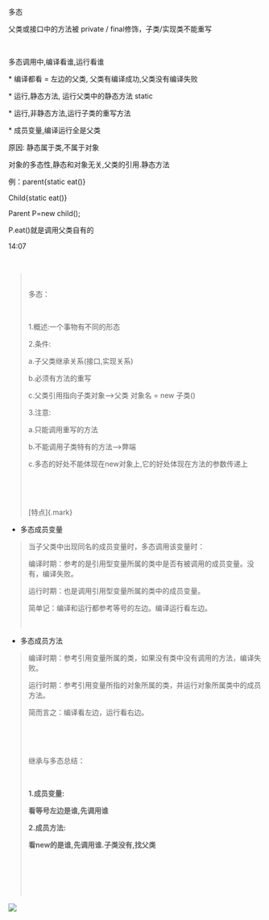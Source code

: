 多态

父类或接口中的方法被 private / final修饰，子类/实现类不能重写

 

多态调用中,编译看谁,运行看谁

\* 编译都看 = 左边的父类, 父类有编译成功,父类没有编译失败

\* 运行,静态方法, 运行父类中的静态方法 static

\* 运行,非静态方法,运行子类的重写方法

\* 成员变量,编译运行全是父类

原因: 静态属于类,不属于对象

对象的多态性,静态和对象无关,父类的引用.静态方法

例：parent{static eat()}

Child{static eat()}

Parent P=new child();

P.eat()就是调用父类自有的

14:07

 

>  
>
> 多态：
>
>  
>
> 1.概述:一个事物有不同的形态
>
> 2.条件:
>
> a.子父类继承关系(接口,实现关系)
>
> b.必须有方法的重写
>
> c.父类引用指向子类对象\--\>父类 对象名 = new 子类()
>
> 3.注意:
>
> a.只能调用重写的方法
>
> b.不能调用子类特有的方法\--\>弊端
>
> c.多态的好处不能体现在new对象上,它的好处体现在方法的参数传递上
>
>  
>
>  
>
> [特点]{.mark}

-   多态成员变量

> 当子父类中出现同名的成员变量时，多态调用该变量时：
>
> 编译时期：参考的是引用型变量所属的类中是否有被调用的成员变量。没有，编译失败。
>
> 运行时期：也是调用引用型变量所属的类中的成员变量。
>
> 简单记：编译和运行都参考等号的左边。编译运行看左边。
>
>  

-   多态成员方法

> 编译时期：参考引用变量所属的类，如果没有类中没有调用的方法，编译失败。
>
> 运行时期：参考引用变量所指的对象所属的类，并运行对象所属类中的成员方法。
>
> 简而言之：编译看左边，运行看右边。
>
>  
>
>  
>
> 继承与多态总结：
>
>  
>
> **1.成员变量:**
>
> **看等号左边是谁,先调用谁**
>
> **2.成员方法:**
>
> **看new的是谁,先调用谁.子类没有,找父类**
>
>  
>
>  
>
>  

![](038_多态_000.png)
